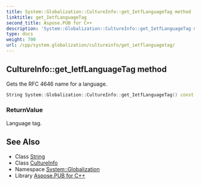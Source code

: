 ```yaml
---
title: System::Globalization::CultureInfo::get_IetfLanguageTag method
linktitle: get_IetfLanguageTag
second_title: Aspose.PUB for C++
description: 'System::Globalization::CultureInfo::get_IetfLanguageTag method. Gets the RFC 4646 name for a language in C++.'
type: docs
weight: 700
url: /cpp/system.globalization/cultureinfo/get_ietflanguagetag/
---
```

## CultureInfo::get_IetfLanguageTag method


Gets the RFC 4646 name for a language.

```cpp
String System::Globalization::CultureInfo::get_IetfLanguageTag() const
```


### ReturnValue

Language tag.

## See Also

* Class [String](../../../system/string/)
* Class [CultureInfo](../)
* Namespace [System::Globalization](../../)
* Library [Aspose.PUB for C++](../../../)
